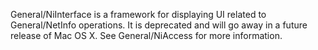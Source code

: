 

General/NiInterface is a framework for displaying UI related to General/NetInfo operations. It is deprecated and will go away in a future release of Mac OS X. See General/NiAccess for more information.